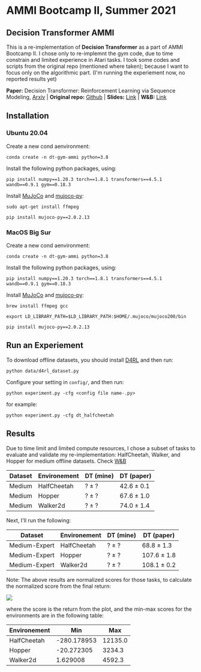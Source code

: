 # AMMI Bootcamp II,  Summer 2021

## Decision Transformer AMMI

This is a re-implementation of **Decision Transformer** as a part of AMMI Bootcamp II. I chose only to re-implemnt the gym code, due to time constrain and limited experience in Atari tasks. I took some codes and scripts from the original repo (mentioned where taken); because I want to focus only on the algorithmic part. (I'm running the experiement now, no reported results yet)

**Paper:** Decision Transformer: Reinforcement Learning via Sequence Modeling, [Arxiv](https://arxiv.org/abs/2106.01345)  |  **Original repo:** [Github](https://github.com/kzl/decision-transformer)  |  **Slides:** [Link](https://docs.google.com/presentation/d/1UC4lRa7Rp1DrWDjl-jJEHkFddBdCLfoQgxj2x7oqVkg/edit?usp=sharing)  |  **W&B:** [Link](https://wandb.ai/aimsammi/dt-ammi?workspace=user-rami-ahmed)

## Installation

### Ubuntu 20.04
Create a new cond aenvironment:
```
conda create -n dt-gym-ammi python=3.8
```

Install the following python packages, using:
```
pip install numpy==1.20.3 torch==1.8.1 transformers==4.5.1 wandb==0.9.1 gym==0.18.3
```

Install [MuJoCo](http://www.mujoco.org/) and [mujoco-py](https://github.com/openai/mujoco-py):
```
sudo apt-get install ffmpeg

pip install mujoco-py==2.0.2.13
```

### MacOS Big Sur
Create a new cond aenvironment:
```
conda create -n dt-gym-ammi python=3.8
```

Install the following python packages, using:
```
pip install numpy==1.20.3 torch==1.8.1 transformers==4.5.1 wandb==0.9.1 gym==0.18.3
```

Install [MuJoCo](http://www.mujoco.org/) and [mujoco-py](https://github.com/openai/mujoco-py):
```
brew install ffmpeg gcc

export LD_LIBRARY_PATH=$LD_LIBRARY_PATH:$HOME/.mujoco/mujoco200/bin

pip install mujoco-py==2.0.2.13
```


## Run an Experiement
To download offline datasets, you should install [D4RL](https://github.com/rail-berkeley/d4rl) and then run:

```
python data/d4rl_dataset.py
```

Configure your setting in `config/`, and then run:
```
python experiment.py -cfg <config file name-.py>
```
for example:
```
python experiment.py -cfg dt_halfcheetah
```

## Results
Due to time limit and limited compute resources, I chose a subset of tasks to evaluate and validate my re-implementation: HalfCheetah, Walker, and Hopper for medium offline datasets. Check [W&B](https://wandb.ai/aimsammi/dt-ammi?workspace=user-rami-ahmed)

| Dataset | Environement | DT (mine) | DT (paper) |
| ------------- | ------------- | ------------- | ------------- |
| Medium | HalfCheetah | ? ± ? | 42.6 ± 0.1 |
| Medium | Hopper | ? ± ? | 67.6 ± 1.0 |
| Medium | Walker2d | ? ± ? | 74.0 ± 1.4 |

Next, I'll run the following:

| Dataset | Environement | DT (mine) | DT (paper) |
| ------------- | ------------- | ------------- | ------------- |
| Medium-Expert | HalfCheetah | ? ± ? | 68.8 ± 1.3 |
| Medium-Expert | Hopper | ? ± ? | 107.6 ± 1.8 |
| Medium-Expert | Walker2d | ? ± ? | 108.1 ± 0.2 |


Note: The above results are normalized scores for those tasks, to calculate the normalized score from the final return:

<img src="https://render.githubusercontent.com/render/math?math=norm\_score = \frac{score - min\_score}{max\_score - min\_score} * 100">

where the score is the return from the plot, and the min-max scores for the environments are in the following table:

| Environement | Min | Max |
| ------------- | ------------- | ------------- |
| HalfCheetah | -280.178953 | 12135.0 |
| Hopper | -20.272305| 3234.3 |
| Walker2d | 1.629008 | 4592.3 |

